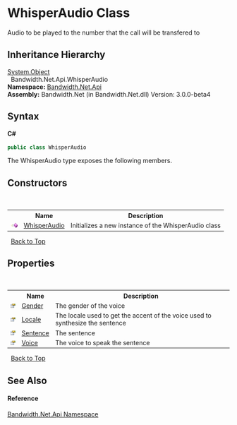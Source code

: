 ﻿# WhisperAudio Class
 

Audio to be played to the number that the call will be transfered to


## Inheritance Hierarchy
<a href="http://msdn2.microsoft.com/en-us/library/e5kfa45b" target="_blank">System.Object</a><br />&nbsp;&nbsp;Bandwidth.Net.Api.WhisperAudio<br />
**Namespace:**&nbsp;<a href ="N_Bandwidth_Net_Api.md">Bandwidth.Net.Api</a><br />**Assembly:**&nbsp;Bandwidth.Net (in Bandwidth.Net.dll) Version: 3.0.0-beta4

## Syntax

**C#**<br />
``` C#
public class WhisperAudio
```

The WhisperAudio type exposes the following members.


## Constructors
&nbsp;<table><tr><th></th><th>Name</th><th>Description</th></tr><tr><td>![Public method](media/pubmethod.gif "Public method")</td><td><a href ="M_Bandwidth_Net_Api_WhisperAudio__ctor.md">WhisperAudio</a></td><td>
Initializes a new instance of the WhisperAudio class</td></tr></table>&nbsp;
<a href="#whisperaudio-class">Back to Top</a>

## Properties
&nbsp;<table><tr><th></th><th>Name</th><th>Description</th></tr><tr><td>![Public property](media/pubproperty.gif "Public property")</td><td><a href ="P_Bandwidth_Net_Api_WhisperAudio_Gender.md">Gender</a></td><td>
The gender of the voice</td></tr><tr><td>![Public property](media/pubproperty.gif "Public property")</td><td><a href ="P_Bandwidth_Net_Api_WhisperAudio_Locale.md">Locale</a></td><td>
The locale used to get the accent of the voice used to synthesize the sentence</td></tr><tr><td>![Public property](media/pubproperty.gif "Public property")</td><td><a href ="P_Bandwidth_Net_Api_WhisperAudio_Sentence.md">Sentence</a></td><td>
The sentence</td></tr><tr><td>![Public property](media/pubproperty.gif "Public property")</td><td><a href ="P_Bandwidth_Net_Api_WhisperAudio_Voice.md">Voice</a></td><td>
The voice to speak the sentence</td></tr></table>&nbsp;
<a href="#whisperaudio-class">Back to Top</a>

## See Also


#### Reference
<a href ="N_Bandwidth_Net_Api.md">Bandwidth.Net.Api Namespace</a><br />